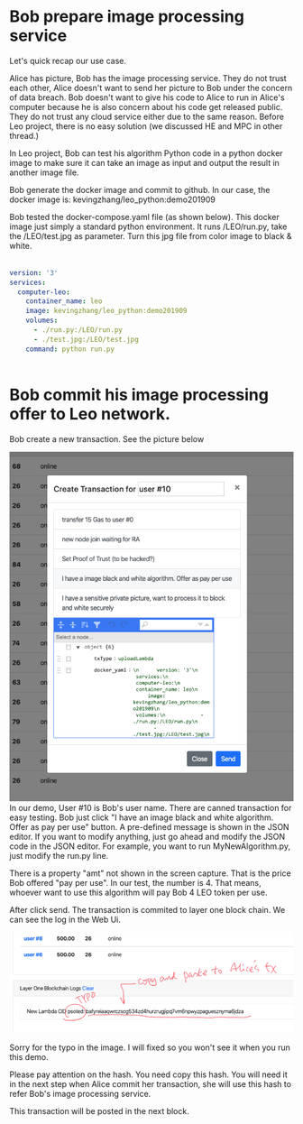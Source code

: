 # Bob prepare image processing service
Let's quick recap our use case.

Alice has picture, Bob has the image processing service. They do not trust each other, Alice doesn't want to send her picture to Bob under the concern of data breach. Bob doesn't want to give his code to Alice to run in Alice's computer because he is also concern about his code get released public. They do not trust any cloud service either due to the same reason. Before Leo project, there is no easy solution (we discussed HE and MPC in other thread.)

In Leo project, Bob can test his algorithm Python code in a python docker image to make sure it can take an image as input and output the result in another image file. 

Bob generate the docker image and commit to github. In our case, the docker image is: kevingzhang/leo_python:demo201909 

Bob tested the docker-compose.yaml file (as shown below). This docker image just simply a standard python environment. It runs /LEO/run.py, take the /LEO/test.jpg as parameter. Turn this jpg file from color image to black & white. 

``` yaml

version: '3'
services:
  computer-leo:
    container_name: leo
    image: kevingzhang/leo_python:demo201909
    volumes:
      - ./run.py:/LEO/run.py
      - ./test.jpg:/LEO/test.jpg
    command: python run.py
  
```

# Bob commit his image processing offer to Leo network.
Bob create a new transaction. See the picture below

![Bob upload lambda](./images/uploadLambda.png)
In our demo, User #10 is Bob's user name.
There are canned transaction for easy testing. Bob just click "I have an image black and white algorithm. Offer as pay per use" button. A pre-defined message is shown in the JSON editor. 
If you want to modify anything, just go ahead and modify the JSON code in the JSON editor. For example, you want to run MyNewAlgorithm.py, just modify the run.py line.

There is a property "amt" not shown in the screen capture. That is the price Bob offered "pay per use". In our test, the number is 4. That means, whoever want to use this algorithm will pay Bob 4 LEO token per use. 

After click send. The transaction is commited to layer one block chain. We can see the log in the Web Ui.

![lambda Posted](./images/lambdaPosted.png)

Sorry for the typo in the image. I will fixed so you won't see it when you run this demo.

Please pay attention on the hash. You need copy this hash. You will need it in the next step when Alice commit her transaction, she will use this hash to refer Bob's image processing service.

This transaction will be posted in the next block.
